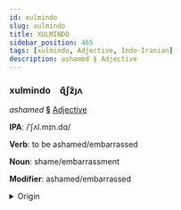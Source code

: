 ```yaml
---
id: xulmindo
slug: xulmindo
title: XULMINDO
sidebar_position: 465
tags: [xulmindo, Adjective, Indo-Iranian]
description: ashamed § Adjective
---
```


### xulmindo&emsp;<span kind="abugida">ɋ͊ʃƶ̃ȷʌ</span>

*ashamed* **§** [Adjective](../../tags/Adjective)

**IPA**: /ˈʃʌl.mɪn.dɑ/

**Verb**: to be ashamed/embarrassed

**Noun**: shame/embarrassment

**Modifier**: ashamed/embarrassed

<details>
    <summary>Origin</summary>
    Hindi शरमिंदा śarmindā [ʃəɾ.mɪ̃n̪.d̪äː]<br/>
    <em>Indo-Iranian Language Family</em>
</details>